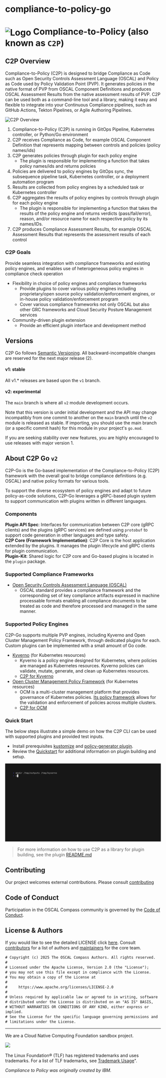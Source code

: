 # compliance-to-policy-go


# <img alt="Logo" width="50px" src="https://raw.githubusercontent.com/oscal-compass/compliance-to-policy-go/main/assets/compliance-to-policy-800x800.PNG" style="vertical-align: middle;" /> Compliance-to-Policy (also known as `C2P`)

## C2P Overview
Compliance-to-Policy (C2P) is designed to bridge Compliance as Code such as Open Security Controls Assessment Language (OSCAL) and Policy as Code used by Policy Validation Point (PVP).
It generates policies in the native format of PVP from OSCAL Component Definitions and produces OSCAL Assessment Results from the native assessment results of PVP.
C2P can be used both as a command-line tool and a library, making it easy and flexible to integrate into your Continuous Compliance pipelines, such as GitHub Actions, Tekton Pipelines, or Agile Authoring Pipelines.

![C2P Overview](/assets/architecture.png)

1. Compliance-to-Policy (C2P) is running in GitOps Pipeline, Kubernetes controller, or Python/Go environment
2. C2P receives Compliance as Code, for example OSCAL Component Definition that represents mapping between controls and policies (policy names/ids)
3. C2P generates policies through plugin for each policy engine
    - The plugin is responsible for implementing a function that takes policy names/ids and returns policies
4. Policies are delivered to policy engines by GitOps sync, the subsequence pipeline task, Kubernetes controller, or a deployment automation program
5. Results are collected from policy engines by a scheduled task or Kubernetes controller
6. C2P aggregates the results of policy engines by controls through plugin for each policy engine
    - The plugin is responsible for implementing a function that takes the results of the policy engine and returns verdicts (pass/fail/error), reason, and/or resource name for each respective policy by its names/IDs.
7. C2P produces Compliance Assessment Results, for example OSCAL Assessment Results that represents the assessment results of each control

### C2P Goals
Provide seamless integration with compliance frameworks and existing policy engines, and enables use of heterogeneous policy engines in compliance check operation
- Flexibility in choice of policy engines and compliance frameworks
    - Provide plugins to cover various policy engines including proprietary/open source policy validation/enforcement engines, or in-house policy validation/enforcement program
    - Cover various compliance frameworks not only OSCAL but also other GRC frameworks and Cloud Security Posture Management services
- Community-driven plugin extension
    - Provide an efficient plugin interface and development method

## Versions

C2P Go follows [Semantic Versioning](https://semver.org/). All backward-incompatible changes are reserved for
the next major release (2).

#### v1: stable
All v1.* releases are based upon the `v1` branch.

#### v2: experimental
The `main` branch is where all `v2` module development occurs.

Note that this version is under initial development and the API may change incompatibly from one commit to another on the `main` branch until the `v2` module is released as stable. If importing, you should use the main branch (or a specific commit hash) for this module in your project's `go.mod`.

If you are seeking stability over new features, you are highly encouraged to use releases with major version 1.

## About C2P Go `v2`

C2P-Go is the Go-based implementation of the Compliance-to-Policy (C2P) framework with the overall goal to bridge
compliance definitions (e.g. OSCAL) and native policy formats for various tools.

To support the diverse ecosystem of policy engines and adapt to future policy-as-code solutions, C2P-Go leverages a gRPC-based plugin system to support
communication with plugins written in different languages.

### Components

**Plugin API Spec**: Interfaces for communication between C2P core (gRPC clients) and the plugins (gRPC services) are defined using `protobuf` to support code generation in other languages and type safety.  
**C2P Core (Framework Implementation)**: C2P Core is the host application extended by the plugins. It manages the plugin lifecycle and gRPC clients for plugin communication.  
**Plugin-Kit**: Shared logic for C2P core and Go-based plugins is located in the `plugin` package.

### Supported Compliance Frameworks
- [Open Security Controls Assessment Language (OSCAL)](https://pages.nist.gov/OSCAL/documentation/)
    - OSCAL standard provides a compliance framework and the corresponding set of key compliance artifacts expressed in machine processable formats enabling all compliance documents to be treated as code and therefore processed and managed in the same manner.

### Supported Policy Engines

C2P-Go supports multiple PVP engines, including Kyverno and Open Cluster Management Policy Framework, through dedicated plugins for each.
Custom plugins can be implemented with a small amount of Go code.

- [Kyverno](https://kyverno.io/) (for Kubernetes resources)
    - Kyverno is a policy engine designed for Kubernetes, where policies are managed as Kubernetes resources. Kyverno policies can validate, mutate, generate, and clean up Kubernetes resources.
    - [C2P for Kyverno](/docs/kyverno/README.md)
- [Open Cluster Management Policy Framework](https://open-cluster-management.io/) (for Kubernetes resources)
    - OCM is a multi-cluster management platform that provides governance of Kubernetes policies. [Its policy framework](https://open-cluster-management.io/concepts/policy/) allows for the validation and enforcement of policies across multiple clusters.
    - [C2P for OCM](/docs/ocm/README.md)

### Quick Start

The below steps illustrate a simple demo on how the C2P CLI can be used with supported plugins and provided test inputs.

- Install prerequisites [kustomize](https://kubectl.docs.kubernetes.io/installation/kustomize/binaries/) and [policy-generator plugin](https://github.com/open-cluster-management-io/policy-generator-plugin?tab=readme-ov-file).
- Review the [Quickstart](./docs/QUICK_START.md) for additional information on plugin building and setup.

![C2P CLI](./assets/c2pcli.gif)

> For more information on how to use C2P as a library for plugin building, see the plugin [README.md](./plugin/README.md)

## Contributing

Our project welcomes external contributions. Please consult [contributing](./CONTRIBUTING.md)

## Code of Conduct

Participation in the OSCAL Compass community is governed by the [Code of Conduct](https://github.com/oscal-compass/community/blob/main/CODE_OF_CONDUCT.md).

## License & Authors

If you would like to see the detailed LICENSE click [here](LICENSE).
Consult [contributors](https://github.com/oscal-compass/compliance-to-policy/graphs/contributors) for a list of authors and [maintainers](MAINTAINERS.md) for the core team.

```text
# Copyright (c) 2025 The OSCAL Compass Authors. All rights reserved.
#
# Licensed under the Apache License, Version 2.0 (the "License");
# you may not use this file except in compliance with the License.
# You may obtain a copy of the License at
#
#     https://www.apache.org/licenses/LICENSE-2.0
#
# Unless required by applicable law or agreed to in writing, software
# distributed under the License is distributed on an "AS IS" BASIS,
# WITHOUT WARRANTIES OR CONDITIONS OF ANY KIND, either express or implied.
# See the License for the specific language governing permissions and
# limitations under the License.

```
______________________________________________________________________

We are a Cloud Native Computing Foundation sandbox project.

<picture>
  <source media="(prefers-color-scheme: dark)" srcset="https://www.cncf.io/wp-content/uploads/2022/07/cncf-white-logo.svg">
  <img src="https://www.cncf.io/wp-content/uploads/2022/07/cncf-color-bg.svg" width=300 />
</picture>

The Linux Foundation® (TLF) has registered trademarks and uses trademarks. For a list of TLF trademarks, see [Trademark Usage](https://www.linuxfoundation.org/legal/trademark-usage)".

*Compliance to Policy was originally created by IBM.*